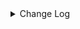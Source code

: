 <details><summary> Change Log </summary>

| Change | Commit | Version |
| --- | --- | --- |
|[Fix] [Clickhouse] Parallelism makes data duplicate (#8916)|https://github.com/apache/seatunnel/commit/45345f273|2.3.10|
|[Fix][Connector-V2]Fix Descriptions for CUSTOM_SQL in Connector (#8778)|https://github.com/apache/seatunnel/commit/96b610eb7|2.3.10|
|[improve] update clickhouse connector config option (#8755)|https://github.com/apache/seatunnel/commit/b964189b7|2.3.10|
|[Fix][Connector-V2] fix starRocks automatically creates tables with comment (#8568)|https://github.com/apache/seatunnel/commit/c4cb1fc4a|2.3.10|
|[Fix][Connector-V2] Fixed adding table comments (#8514)|https://github.com/apache/seatunnel/commit/edca75b0d|2.3.10|
|[hotfix] fix exceptions caused by operator priority in connector-clickhouse when using sharding_key (#8162)|https://github.com/apache/seatunnel/commit/5560e3dab|2.3.9|
|[Imporve][ClickhouseFile] Directly connect to each shard node to obtain the corresponding path (#8449)|https://github.com/apache/seatunnel/commit/757641bad|2.3.9|
|[Feature][ClickhouseFile] Support add publicKey to identity (#8351)|https://github.com/apache/seatunnel/commit/287b8c821|2.3.9|
|[Improve][ClickhouseFile] Improve rsync log output (#8332)|https://github.com/apache/seatunnel/commit/179223e3c|2.3.9|
|[Improve][ClickhouseFile] Added attach sql log for better debugging (#8315)|https://github.com/apache/seatunnel/commit/ade428c5f|2.3.9|
|[Chore] delete chinese desc in code (#8306)|https://github.com/apache/seatunnel/commit/a50a8b925|2.3.9|
|[Improve][ClickhouseFile Connector] Unified specifying clickhouse file generation path (#8302)|https://github.com/apache/seatunnel/commit/455f1ed76|2.3.9|
|[Improve][ClickhouseFile] Clickhouse supports option configuration when connecting to shard nodes (#8297)|https://github.com/apache/seatunnel/commit/1ded1b620|2.3.9|
|[Imporve][ClickhouseFile] Improve clickhousefile generation parameter configuration (#8293)|https://github.com/apache/seatunnel/commit/753e058fe|2.3.9|
|[Improve][ClickhouseFile] ClickhouseFile Connector&#x27;s rsync transmission supports specifying users (#8236)|https://github.com/apache/seatunnel/commit/e012bd0a4|2.3.9|
|[Feature][Clickhouse] Support sink savemode  (#8086)|https://github.com/apache/seatunnel/commit/e6f92fd79|2.3.9|
|[Improve][dist]add shade check rule (#8136)|https://github.com/apache/seatunnel/commit/51ef80001|2.3.9|
|[Fix][Connecotr-V2] Fix clickhouse sink does not support composite primary key (#8021)|https://github.com/apache/seatunnel/commit/24d054259|2.3.9|
|[Improve] update clickhouse connector, use factory to create source/sink (#7946)|https://github.com/apache/seatunnel/commit/b69fcecee|2.3.9|
|[Fix][Connector-V2] Fixed clickhouse connectors cannot stop under multiple parallelism (#7921)|https://github.com/apache/seatunnel/commit/8d9c6a371|2.3.9|
|Bump commons-io:commons-io from 2.11.0 to 2.14.0 in /seatunnel-connectors-v2/connector-clickhouse (#7784)|https://github.com/apache/seatunnel/commit/f4393a02b|2.3.9|
|[Feature][Restapi] Allow metrics information to be associated to logical plan nodes (#7786)|https://github.com/apache/seatunnel/commit/6b7c53d03|2.3.9|
|[Improve] Improve some connectors prepare check error message (#7465)|https://github.com/apache/seatunnel/commit/6930a25ed|2.3.8|
|[Improve][Connector-V2] Close all ResultSet after used (#7389)|https://github.com/apache/seatunnel/commit/853e97321|2.3.8|
|[Feature][Connector-V2][Clickhouse] Add clickhouse.config to the source connector (#7143)|https://github.com/apache/seatunnel/commit/f7994d9ae|2.3.6|
|[Improve] Make ClickhouseFileSinker support tables containing materialized columns (#6956)|https://github.com/apache/seatunnel/commit/87c6adcc2|2.3.6|
|[Improve] [Clickhouse] Remove check when set allow_experimental_lightweight_delete false(#6727) (#6728)|https://github.com/apache/seatunnel/commit/b25e1b1ae|2.3.6|
|[Improve][Common] Adapt `FILE_OPERATION_FAILED` to `CommonError` (#5928)|https://github.com/apache/seatunnel/commit/b3dc0bbc2|2.3.4|
|[Improve][Connector-V2] Replace CommonErrorCodeDeprecated.JSON_OPERATION_FAILED (#5978)|https://github.com/apache/seatunnel/commit/456cd1771|2.3.4|
|[Feature][Core] Upgrade flink source translation (#5100)|https://github.com/apache/seatunnel/commit/5aabb14a9|2.3.4|
|[Improve] Speed up ClickhouseFile Local generate a mmap  object (#5822)|https://github.com/apache/seatunnel/commit/cf39e29da|2.3.4|
|[Improve][Common] Introduce new error define rule (#5793)|https://github.com/apache/seatunnel/commit/9d1b2582b|2.3.4|
|[Improve] Remove use `SeaTunnelSink::getConsumedType` method and mark it as deprecated (#5755)|https://github.com/apache/seatunnel/commit/8de740810|2.3.4|
|[Hotfix][connector-v2][clickhouse] Fixed an out-of-order BUG with output data fields of clickhouse-sink (#5346)|https://github.com/apache/seatunnel/commit/fce9ddaa2|2.3.4|
|[Bugfix][Clickhouse] Fix clickhouse sink flush bug (#5448)|https://github.com/apache/seatunnel/commit/cef03f667|2.3.4|
|[Hotfix][Clickhouse] Fix clickhouse old version compatibility (#5326)|https://github.com/apache/seatunnel/commit/1da49f5a2|2.3.4|
|[Improve][CheckStyle] Remove useless &#x27;SuppressWarnings&#x27; annotation of checkstyle. (#5260)|https://github.com/apache/seatunnel/commit/51c0d709b|2.3.4|
|[Hotfix] Fix com.google.common.base.Preconditions to seatunnel shade one (#5284)|https://github.com/apache/seatunnel/commit/ed5eadcf7|2.3.3|
|[Feature][Connector-V2][Clickhouse] Add clickhouse connector time zone key,default system time zone (#5078)|https://github.com/apache/seatunnel/commit/309b58d12|2.3.3|
|[Bugfix]fix clickhouse source connector read Nullable() type is not null,example:Nullable(Float64) while value is null the result is 0.0 (#5080)|https://github.com/apache/seatunnel/commit/cf3d0bba2|2.3.3|
|[Feature][Connector-V2][Clickhouse] clickhouse writes with checkpoints (#4999)|https://github.com/apache/seatunnel/commit/f8fefa1e5|2.3.3|
|[Hotfix][Connector-V2][ClickhouseFile] Fix ClickhouseFile write file failed when field value is null (#4937)|https://github.com/apache/seatunnel/commit/06671474c|2.3.3|
|[Hotfix][connector-clickhouse] fix get clickhouse local table name with closing bracket from distributed table engineFull (#4710)|https://github.com/apache/seatunnel/commit/e5e0cba26|2.3.2|
|[Bug] [Connector-V2] Clickhouse File Connector failed to sink to table with settings like storage_policy (#4172)|https://github.com/apache/seatunnel/commit/e120dc44b|2.3.1|
|[Improve][build] Give the maven module a human readable name (#4114)|https://github.com/apache/seatunnel/commit/d7cd60105|2.3.1|
|[Improve][Project] Code format with spotless plugin. (#4101)|https://github.com/apache/seatunnel/commit/a2ab16656|2.3.1|
|[Bug] [Connector-V2] Clickhouse File Connector not support split mode for write data to all shards of distributed table (#4035)|https://github.com/apache/seatunnel/commit/3f1dcfc91|2.3.1|
|[Hotfix][Connector-V2] Fix connector source snapshot state NPE (#4027)|https://github.com/apache/seatunnel/commit/e39c4988c|2.3.1|
|[Hotfix][Connector-v2][Clickhouse] Fix clickhouse write cdc changelog update event (#3951)|https://github.com/apache/seatunnel/commit/67e602797|2.3.1|
|[Feature][shade][Jackson] Add seatunnel-jackson module (#3947)|https://github.com/apache/seatunnel/commit/5d8862ec9|2.3.1|
|[Improve][Connector-V2][Clickhouse] Improve performance (#3910)|https://github.com/apache/seatunnel/commit/aeceb855f|2.3.1|
|[Improve] [Connector-V2] Remove Clickhouse Fields Config (#3826)|https://github.com/apache/seatunnel/commit/74704c362|2.3.1|
|[Improve][Connector-V2][clickhouse] Special characters in column names are supported (#3881)|https://github.com/apache/seatunnel/commit/9069609c1|2.3.1|
|[Feature][Connector] add get source method to all source connector (#3846)|https://github.com/apache/seatunnel/commit/417178fb8|2.3.1|
|[Improve] [Connector-V2] Change Connector Custom Config Prefix To Map (#3719)|https://github.com/apache/seatunnel/commit/ef1b8b1bb|2.3.1|
|[Feature][API &amp; Connector &amp; Doc] add parallelism and column projection interface (#3829)|https://github.com/apache/seatunnel/commit/b9164b8ba|2.3.1|
|[Bug] [Connector-V2] Fix ClickhouseFile Committer Serializable Problems (#3803)|https://github.com/apache/seatunnel/commit/1b26192cb|2.3.1|
|[feature][connector-v2][clickhouse] Support write cdc changelog event in clickhouse sink (#3653)|https://github.com/apache/seatunnel/commit/6093c213b|2.3.0|
|[Connector-V2] [Clickhouse] Improve Clickhouse File Connector (#3416)|https://github.com/apache/seatunnel/commit/e07e9a7cc|2.3.0|
|[Hotfix][OptionRule] Fix option rule about all connectors (#3592)|https://github.com/apache/seatunnel/commit/226dc6a11|2.3.0|
|[Improve][Connector-V2][Clickhouse] Unified exception for Clickhouse source &amp; sink connector (#3563)|https://github.com/apache/seatunnel/commit/04e1743d9|2.3.0|
|options in conditional need add to required or optional options (#3501)|https://github.com/apache/seatunnel/commit/51d5bcba1|2.3.0|
|[Feature][Connector-V2][Clickhouse]Optimize clickhouse connector data type inject (#3471)|https://github.com/apache/seatunnel/commit/9bd0fc8ee|2.3.0|
|[improve][connector-v2][clickhouse] Fix DoubleInjectFunction (#3441)|https://github.com/apache/seatunnel/commit/9781a6a38|2.3.0|
|[feature][api] add option validation for the ReadonlyConfig (#3417)|https://github.com/apache/seatunnel/commit/4f824fea3|2.3.0|
|[improve][connector] The Factory#factoryIdentifier must be consistent with PluginIdentifierInterface#getPluginName (#3328)|https://github.com/apache/seatunnel/commit/d9519d696|2.3.0|
|[Improve][Connector-V2] Add Clickhouse and Assert Source/Sink Factory (#3306)|https://github.com/apache/seatunnel/commit/9e4a12838|2.3.0|
|[Improve][Clickhouse-V2] Clickhouse Support Geo type (#3141)|https://github.com/apache/seatunnel/commit/01cdc4e33|2.3.0|
|[Improve][Connector-V2][Clickhouse] Support nest type and array (#3047)|https://github.com/apache/seatunnel/commit/97b5727ec|2.3.0|
|[Feature][Connector-V2-Clickhouse] Clickhouse Source random use host when config multi-host (#3108)|https://github.com/apache/seatunnel/commit/c9583b7f6|2.3.0-beta|
|[Improve] [Clickhouse-V2] Clickhouse Support Int128,Int256 Type (#3067)|https://github.com/apache/seatunnel/commit/e118ccea0|2.3.0-beta|
|[Improve][all] change Log to @Slf4j (#3001)|https://github.com/apache/seatunnel/commit/6016100f1|2.3.0-beta|
|[Connector-V2] [Clickhouse] Fix Clickhouse Type Mapping and Spark Map reconvert Bug (#2767)|https://github.com/apache/seatunnel/commit/f0a1f5013|2.2.0-beta|
|[DEV][Api] Replace SeaTunnelContext with JobContext and remove singleton pattern (#2706)|https://github.com/apache/seatunnel/commit/cbf82f755|2.2.0-beta|
|[#2606]Dependency management split (#2630)|https://github.com/apache/seatunnel/commit/fc047be69|2.2.0-beta|
|[Feature][Connector-V1 &amp; V2] Support unauthorized ClickHouse (#2393)|https://github.com/apache/seatunnel/commit/0e4e2b123|2.2.0-beta|
|[Feature][connector] clickhousefile sink connector support non-root username for fileTransfer (#2263)|https://github.com/apache/seatunnel/commit/704661f1f|2.2.0-beta|
|StateT of SeaTunnelSource should extend `Serializable` (#2214)|https://github.com/apache/seatunnel/commit/8c426ef85|2.2.0-beta|
|[Bug] [connector-v2] When outputting data to clickhouse, a ClassCastException was encountered (#2160)|https://github.com/apache/seatunnel/commit/a3a2b5d18|2.2.0-beta|
|[API-DRAFT] [MERGE] fix merge error|https://github.com/apache/seatunnel/commit/736ac01c8|2.2.0-beta|
|merge dev to api-draft|https://github.com/apache/seatunnel/commit/d265597c6|2.2.0-beta|
|[api-draft][connector] support Rsync to transfer clickhouse data file (#2080)|https://github.com/apache/seatunnel/commit/02a41902a|2.2.0-beta|
|[api-draft][Optimize] Optimize module name (#2062)|https://github.com/apache/seatunnel/commit/f79e3112b|2.2.0-beta|

</details>
